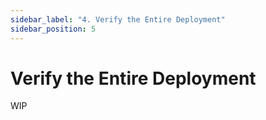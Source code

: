 ```yaml
---
sidebar_label: "4. Verify the Entire Deployment"
sidebar_position: 5
---
```


# Verify the Entire Deployment
WIP